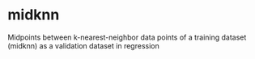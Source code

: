 # midknn
Midpoints between k-nearest-neighbor data points of a training dataset (midknn) as a validation dataset in regression
